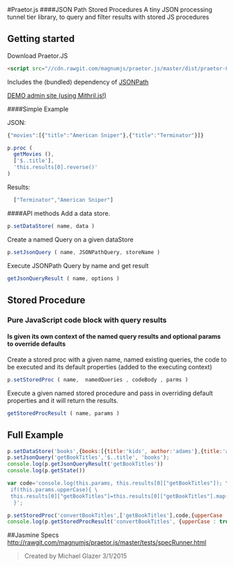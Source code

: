 <img align="right" src="https://cloud.githubusercontent.com/assets/6472507/6443569/c255e31a-c0c5-11e4-9818-6423d7db04bb.png" style=" background:no-repeat;background-position: right top;display:block;position:absolute;top:0;left:0;width: 00%;height:100%;opacity: 0.2;z-index: -1;" />
#Praetor.js 
####JSON Path Stored Procedures
A tiny JSON processing tunnel tier library, to query and filter results with stored JS procedures

## Getting started

Download Praetor.JS
```html
<script src="//cdn.rawgit.com/magnumjs/praetor.js/master/dist/praetor-0.1.2.min.js"></script>
```

Includes the (bundled) dependency of [JSONPath](https://github.com/s3u/JSONPath)

[DEMO admin site (using Mithril.js!)](https://magnumjs.github.io/praetor.js)

####Simple Example

JSON:
```javascript
{"movies":[{"title":"American Sniper"},{"title":"Terminator"}]}
```

```javascript
p.proc (
  getMovies (),
  ['$..title'],
  'this.results[0].reverse()'
)
```

Results:
```javascript
  ["Terminator","American Sniper"]
```
####API methods
Add a data store.
```javascript
p.setDataStore( name, data )
```

Create a named Query on a given dataStore
```javascript
p.setJsonQuery ( name, JSONPathQuery, storeName )
```

Execute JSONPath Query by name and get result
```javascript
getJsonQueryResult ( name, options )
```

## Stored Procedure

### Pure JavaScript code block with query results
#### Is given its own context of the named query results and optional params to override defaults

Create a stored proc with a given name, named existing queries, the code to be executed and its default properties (added to the executing context)
```javascript
p.setStoredProc ( name,  namedQueries , codeBody , parms )
```

Execute a given named stored procedure and pass in overriding default properties and it will return the results.
```javascript
getStoredProcResult ( name, params )
```


## Full Example

```javascript
p.setDataStore('books',{books:[{title:'kids', author:'adams'},{title:'action', author:'johns'}]});
p.setJsonQuery('getBookTitles','$..title', 'books');
console.log(p.getJsonQueryResult('getBookTitles'))
console.log(p.getState())

var code='console.log(this.params, this.results[0]["getBookTitles"]); \
 if(this.params.upperCase){ \
 this.results[0]["getBookTitles"]=this.results[0]["getBookTitles"].map(function(x) { return x.toUpperCase(); }); \
  }';

p.setStoredProc('convertBookTitles',['getBookTitles'],code,{upperCase : false})
console.log(p.getStoredProcResult('convertBookTitles', {upperCase : true })[0]['getBookTitles'])
```

##Jasmine Specs
http://rawgit.com/magnumjs/praetor.js/master/tests/specRunner.html

> Created by Michael Glazer 3/1/2015
